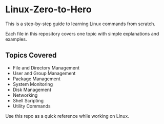 
# Linux-Zero-to-Hero

This is a step-by-step guide to learning Linux commands from scratch.

Each file in this repository covers one topic with simple explanations and examples.

## Topics Covered

- File and Directory Management  
- User and Group Management  
- Package Management  
- System Monitoring  
- Disk Management  
- Networking  
- Shell Scripting  
- Utility Commands

Use this repo as a quick reference while working on Linux.

